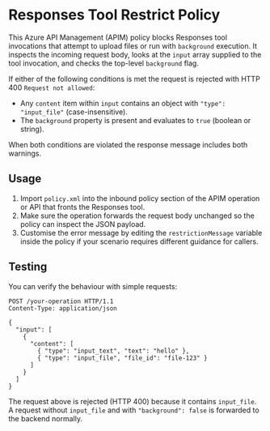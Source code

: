 # Responses Tool Restrict Policy

This Azure API Management (APIM) policy blocks Responses tool invocations that attempt to upload files or run with `background` execution. It inspects the incoming request body, looks at the `input` array supplied to the tool invocation, and checks the top-level `background` flag.

If either of the following conditions is met the request is rejected with HTTP 400 `Request not allowed`:

- Any `content` item within `input` contains an object with `"type": "input_file"` (case-insensitive).
- The `background` property is present and evaluates to `true` (boolean or string).

When both conditions are violated the response message includes both warnings.

## Usage

1. Import `policy.xml` into the inbound policy section of the APIM operation or API that fronts the Responses tool.
2. Make sure the operation forwards the request body unchanged so the policy can inspect the JSON payload.
3. Customise the error message by editing the `restrictionMessage` variable inside the policy if your scenario requires different guidance for callers.

## Testing

You can verify the behaviour with simple requests:

```http
POST /your-operation HTTP/1.1
Content-Type: application/json

{
  "input": [
    {
      "content": [
        { "type": "input_text", "text": "hello" },
        { "type": "input_file", "file_id": "file-123" }
      ]
    }
  ]
}
```

The request above is rejected (HTTP 400) because it contains `input_file`. A request without `input_file` and with `"background": false` is forwarded to the backend normally.
